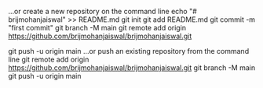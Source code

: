 …or create a new repository on the command line
echo "# brijmohanjaiswal" >> README.md
git init
git add README.md
git commit -m "first commit"
git branch -M main
git remote add origin https://github.com/brijmohanjaiswal/brijmohanjaiswal.git


git push -u origin main
…or push an existing repository from the command line
git remote add origin https://github.com/brijmohanjaiswal/brijmohanjaiswal.git
git branch -M main
git push -u origin main
